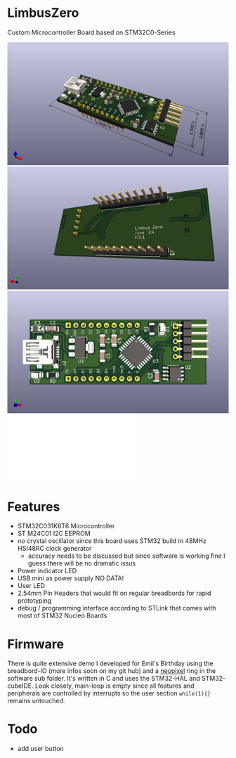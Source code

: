 # LimbusZero
Custom Microcontroller Board based on STM32C0-Series

![front](/Images/LimbusZero1.png)
![back](/Images/LimbusZero2.png)
![top](/Images/LimbusZero3.png)
![schematics](/Images/LimbusZero.pdf)

# Features
- STM32C031K6T6 Microcontroller
- ST M24C01 I2C EEPROM
- no crystal oscillator since this board uses STM32 build in 48MHz HSI48RC clock generator
    - accuracy needs to be discussed but since software is working fine I guess there will be no dramatic issus 
- Power indicator LED
- USB mini as power supply NO DATA!
- User LED
- 2.54mm Pin Headers that would fit on regular breadbords for rapid prototyping
- debug / programming interface according to STLink that comes with most of STM32 Nucleo Boards

# Firmware
There is quite extensive demo I developed for Emil's Birthday using the breadbord-IO (more infos soon on my git hub) and a [neopixel](https://www.az-delivery.de/products/kopie-von-rgb-led-ring-ws2812-mit-12-rgb-leds-5v-fuer-arduino?_pos=3&_psq=led+&_ss=e&_v=1.0) ring in the software sub folder. It's written in C and uses the STM32-HAL and STM32-cubeIDE. Look closely, main-loop is empty since all features and peripherals are controlled by interrupts so the user section `while(1){}` remains untouched. 

# Todo
- add user button